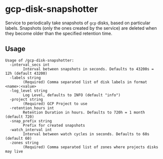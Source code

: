 # gcp-disk-snapshotter

Service to periodically take snapshots of `gcp` disks, based on particular labels.
Snapshots (only the ones created by the service) are deleted when they become older than the specified retention time.

## Usage
```
Usage of /gcp-disk-snapshotter:
  -interval_secs int
        Interval between snapshots in seconds. Defaults to 43200s = 12h (default 43200)
  -labels string
        (Required) Comma separated list of disk labels in format <name>:<value>
  -log_level string
        Log Level, defaults to INFO (default "info")
  -project string
        (Required) GCP Project to use
  -retention_hours int
        Retention Duration in hours. Defaults to 720h = 1 month (default 720)
  -snap_prefix string
        Prefix for created snapshots
  -watch_interval int
        Interval between watch cycles in seconds. Defaults to 60s (default 60)
  -zones string
        (Required) Comma separated list of zones where projects disks may live
```
